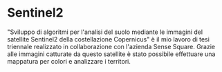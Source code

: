 # Sentinel2
"Sviluppo di algoritmi per l'analisi del suolo mediante le immagini del satellite Sentinel2 della costellazione Copernicus" è il mio lavoro di tesi triennale realizzato in collaborazione con l'azienda Sense Square. Grazie alle immagini catturate da questo satellite è stato possibile effettuare una mappatura per colori e analizzare i territori.

